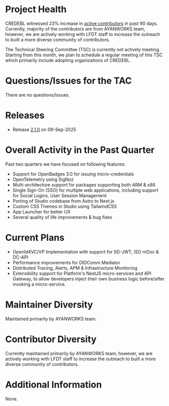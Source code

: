 # Project Health

CREDEBL witnessed 23% increase in [active contributors](https://insights.linuxfoundation.org/project/credebl/contributors?timeRange=past180days&start=2025-06-21&end=2025-09-10&widget=active-contributors) in past 90 days. Currently, majority of the contributors are from AYANWORKS team, however, we are actively working with LFDT staff to increase the outreach to built a more diverse community of contributors.

The Technical Steering Committee (TSC) is currently not actively meeting. Starting from this month, we plan to schedule a regular meeting of this TSC which primarily include adopting organizations of CREDEBL.

# Questions/Issues for the TAC
There are no questions/issues.

# Releases

- Release [2.1.0](https://github.com/credebl/platform/releases/tag/v2.1.0) on 09-Sep-2025

# Overall Activity in the Past Quarter

Past two quarters we have focused on following features:
- Support for OpenBadges 3.0 for issuing micro-credentials
- OpenTelemetry using SigNoz
- Multi-architecture support for packages supporting both ARM & x86
- Single Sign-On (SSO) for multiple web applications, including support for Social Logins, User Session Management
- Porting of Studio codebase from Astro to Next.js
- Custom CSS Themes in Studio using TailwindCSS
- App Launcher for better UX
- Several quality of life improvements & bug fixes

# Current Plans
- OpenId4VC/VP Implementation with support for SD-JWT, ISO mDoc & DC-API
- Performance improvements for DIDComm Mediator
- Distributed Tracing, Alerts, APM & Infrastructure Monitoring
- Extensibility support for Platform's NestJS micro-services and API Gateway, to allow developers inject their own business logic before/after invoking a micro-service.

# Maintainer Diversity
Maintained primarily by AYANWORKS team.

# Contributor Diversity

Currently maintained primarily by AYANWORKS team, however, we are actively working with LFDT staff to increase the outreach to built a more diverse community of contributors.

# Additional Information

None.